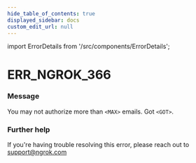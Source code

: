 ```yaml
---
hide_table_of_contents: true
displayed_sidebar: docs
custom_edit_url: null
---
```


import ErrorDetails from '/src/components/ErrorDetails';

# ERR_NGROK_366

### Message
You may not authorize more than `<MAX>` emails. Got `<GOT>`.

### Further help
If you're having trouble resolving this error, please reach out to [support@ngrok.com](mailto:support@ngrok.com?subject=Help%20with%20ERR_NGROK_366)

<ErrorDetails error='err_ngrok_366' />
